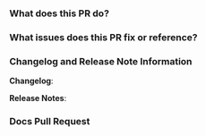 <!-- Please review the following before submitting a PR:
Pull Request Policy: https://github.com/codenvy/planning/wiki/Development-Workflow#pull-requests
-->

### What does this PR do?


### What issues does this PR fix or reference?


### Changelog and Release Note Information
**Changelog**:<!-- one line entry to be added to changelog -->

**Release Notes**:<!-- markdown to be included in marketing announcement - N/A for bugs -->


### Docs Pull Request
<!-- Please add a matching PR to [the docs repo](http://github.com/eclipse/che-docs) and link that PR to this issue.
Both will be merged at the same time. -->
